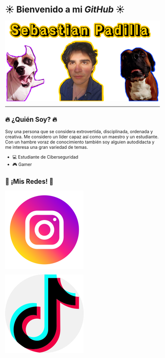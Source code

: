 # ☀ Bienvenido a mi _GitHub_ ☀

![Banner](img/banner.png)

---

## 🔥 ¿Quién Soy? 🔥

Soy una persona que se considera extrovertida, disciplinada, ordenada y creativa. Me considero un líder capaz así como un maestro y un estudiante. Con un hambre voraz de conocimiento también soy alguien autodidacta y me interesa una gran variedad de temas.

- 💻 Estudiante de Ciberseguridad 
- 🎮 Gamer

## 🌻 ¡Mis Redes! 🌻

[![Instagram](img/Instagram.png)](https://www.instagram.com/sebastian.p29/)


[![TikTok](img/TikTok.png)](https://www.tiktok.com/@pady_29)

